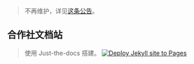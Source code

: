 > 不再维护，详见[这条公告](https://stcdocs.github.io/docs/notice/0-停止维护公告.html)。


## 合作社文档站

> 使用 Just-the-docs 搭建。
[![Deploy Jekyll site to Pages](https://github.com/stcdocs/stcdocs.github.io/actions/workflows/pages.yml/badge.svg)](https://github.com/stcdocs/stcdocs.github.io/workflows/pages.yml)
